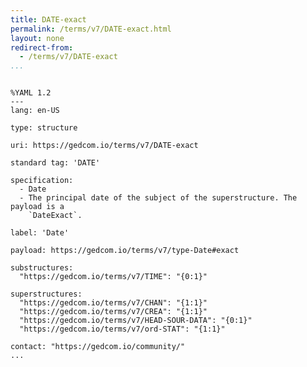 ```yaml
---
title: DATE-exact
permalink: /terms/v7/DATE-exact.html
layout: none
redirect-from:
  - /terms/v7/DATE-exact
...
```


```

%YAML 1.2
---
lang: en-US

type: structure

uri: https://gedcom.io/terms/v7/DATE-exact

standard tag: 'DATE'

specification:
  - Date
  - The principal date of the subject of the superstructure. The payload is a
    `DateExact`.

label: 'Date'

payload: https://gedcom.io/terms/v7/type-Date#exact

substructures:
  "https://gedcom.io/terms/v7/TIME": "{0:1}"

superstructures:
  "https://gedcom.io/terms/v7/CHAN": "{1:1}"
  "https://gedcom.io/terms/v7/CREA": "{1:1}"
  "https://gedcom.io/terms/v7/HEAD-SOUR-DATA": "{0:1}"
  "https://gedcom.io/terms/v7/ord-STAT": "{1:1}"

contact: "https://gedcom.io/community/"
...

```
